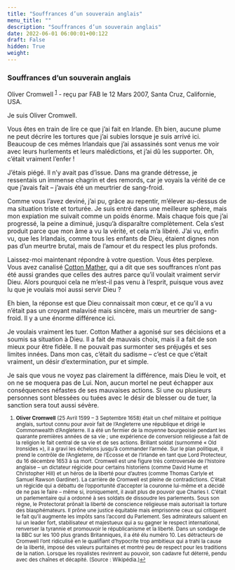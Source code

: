 ```yaml
---
title: "Souffrances d’un souverain anglais"
menu_title: ""
description: "Souffrances d’un souverain anglais"
date: 2022-06-01 06:00:01+00:122
draft: False
hidden: True
weight:
---
```

### Souffrances d’un souverain anglais

Oliver Cromwell <sup id="a1">[1](#f1)</sup> - reçu par FAB le 12 Mars 2007, Santa Cruz, Californie, USA.

Je suis Oliver Cromwell.

Vous êtes en train de lire ce que j’ai fait en Irlande. Eh bien, aucune plume ne peut décrire les tortures que j’ai subies lorsque je suis arrivé ici. Beaucoup de ces mêmes Irlandais que j’ai assassinés sont venus me voir avec leurs hurlements et leurs malédictions, et j’ai dû les supporter. Oh, c’était vraiment l’enfer !

J’étais piégé. Il n’y avait pas d’issue. Dans ma grande détresse, je ressentais un immense chagrin et des remords, car je voyais la vérité de ce que j’avais fait – j’avais été un meurtrier de sang-froid.

Comme vous l’avez deviné, j’ai pu, grâce au repentir, m’élever au-dessus de ma situation triste et torturée. Je suis entré dans une meilleure sphère, mais mon expiation me suivait comme un poids énorme. Mais chaque fois que j’ai progressé, la peine a diminué, jusqu’à disparaître complètement. Cela s’est produit parce que mon âme a vu la vérité, et cela m’a libéré. J’ai vu, enfin vu, que les Irlandais, comme tous les enfants de Dieu, étaient dignes non pas d’un meurtre brutal, mais de l’amour et du respect les plus profonds.

Laissez-moi maintenant répondre à votre question. Vous êtes perplexe. Vous avez canalisé [Cotton Mather](/fr-contemporary-messages/fr-contemporary-messages-by-date-order/fr-contemporary-messages-2006/fr-2006-5-21-2-fab-cotton-mather/), qui a dit que ses souffrances n’ont  pas été aussi grandes que celles des autres parce qu’il voulait vraiment servir Dieu. Alors pourquoi cela ne m’est-il pas venu à l’esprit, puisque vous avez lu que je voulais moi aussi servir Dieu ?

Eh bien, la réponse est que Dieu connaissait mon cœur, et ce qu’il a vu n’était pas un croyant malavisé mais sincère, mais un meurtrier de sang-froid. Il y a une énorme différence ici.

Je voulais vraiment les tuer. Cotton Mather a agonisé sur ses décisions et a soumis sa situation à Dieu. Il a fait de mauvais choix, mais il a fait de son mieux pour être fidèle. Il ne pouvait pas surmonter ses préjugés et ses limites innées. Dans mon cas, c’était du sadisme – c’est ce que c’était vraiment, un désir d’extermination, pur et simple.

Je sais que vous ne voyez pas clairement la différence, mais Dieu le voit, et on ne se moquera pas de Lui. Non, aucun mortel ne peut échapper aux conséquences néfastes de ses mauvaises actions. Si une ou plusieurs personnes sont blessées ou tuées avec le désir de blesser ou de tuer, la sanction sera tout aussi sévère.
<small>

1. <large id="f1"> **Oliver Cromwell** (25 Avril 1599 – 3 Septembre 1658) était un chef militaire et politique anglais, surtout connu pour avoir fait de l’Angleterre une république et dirigé le Commonwealth d’Angleterre. Il a été un fermier de la moyenne bourgeoisie pendant les quarante premières années de sa vie ; une expérience de conversion religieuse a fait de la religion le fait central de sa vie et de ses actions. Brillant soldat (surnommé « Old Ironsides »), il a gravi les échelons jusqu’à commander l’armée. Sur le plan politique, il prend le contrôle de l’Angleterre, de l’Écosse et de l’Irlande en tant que Lord Protecteur, du 16 décembre 1653 à sa mort. Cromwell est une figure très controversée de l’histoire anglaise – un dictateur régicide pour certains historiens (comme David Hume et Christopher Hill) et un héros de la liberté pour d’autres (comme Thomas Carlyle et Samuel Rawson Gardiner). La carrière de Cromwell est pleine de contradictions. C’était un régicide qui a débattu de l’opportunité d’accepter la couronne lui-même et a décidé de ne pas le faire – même si, ironiquement, il avait plus de pouvoir que Charles I. C’était un parlementaire qui a ordonné à ses soldats de dissoudre les parlements. Sous son règne, le Protectorat prônait la liberté de conscience religieuse mais autorisait la torture des blasphémateurs. Il prône une justice équitable mais emprisonne ceux qui critiquent le fait qu’il augmente les impôts sans l’accord du Parlement. Ses admirateurs saluent en lui un leader fort, stabilisateur et majestueux qui a su gagner le respect international, renverser la tyrannie et promouvoir le républicanisme et la liberté. Dans un sondage de la BBC sur les 100 plus grands Britanniques, il a été élu numéro 10. Les détracteurs de Cromwell l’ont ridiculisé en le qualifiant d’hypocrite trop ambitieux qui a trahi la cause de la liberté, imposé des valeurs puritaines et montré peu de respect pour les traditions de la nation. Lorsque les royalistes revinrent au pouvoir, son cadavre fut déterré, pendu avec des chaînes et décapité. (Source : Wikipédia.)[↩](#a1)
